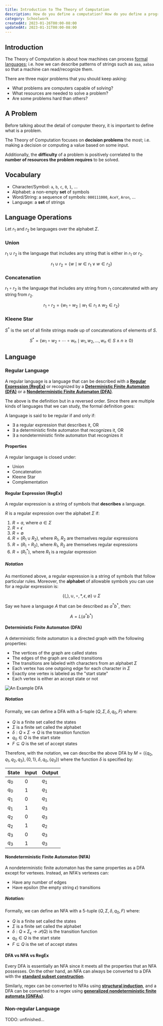 ```yaml
---
title: Introduction to The Theory of Computation
description: How do you define a computation? How do you define a programming language? How can you tell if a programming language can implement all kinds of algorithms to solve problems?
category: Schoolwork
createdAt: 2023-01-26T00:00-08:00
updatedAt: 2023-01-31T00:00-08:00
---
```


## Introduction

The Theory of Computation is about how machines can process [formal languages](https://en.wikipedia.org/wiki/Formal_language); i.e. how we can describe patterns of strings such as `aaa`, `aabaa` so that a machine can read/recognize them.

There are three major problems that you should keep asking:

- What problems are computers capable of solving?
- What resources are needed to solve a problem?
- Are some problems hard than others?

## A Problem

Before talking about the detail of computer theory, it is important to define what is a problem.

The Theory of Computation focuses on **decision problems** the most; i.e. making a decision or computing a value based on some input.

Additionally, the **difficulty** of a problem is positively correlated to the **number of resources the problem requires** to be solved.

## Vocabulary

- Character/Symbol: `a`, `b`, `c`, `0`, `1`, ...
- Alphabet: a non-empty **set** of symbols
- Word/String: a sequence of symbols: `000111000`, `AceY`, `Aron`, ...
- Language: a **set** of strings

## Language Operations

Let $r_1$ and $r_2$ be languages over the alphabet $\Sigma$.

### Union

$r_1\cup r_2$ is the language that includes any string that is either in $r_1$ or $r_2$.

$$
r_1\cup r_2=\{w\mid w\in r_1 \lor w\in r_2 \}
$$

### Concatenation

$r_1\circ r_2$ is the language that includes any string from $r_1$ concatenated with any string from $r_2$.

$$
r_1\circ r_2=\{w_1\circ w_2\mid w_1\in r_1\land w_2\in r_2\}
$$

### Kleene Star

$S^*$ is the set of all finite strings made up of concatenations of elements of $S$.

$$
S^*=\{w_1\circ w_2\circ\cdots\circ w_n\mid w_1,w_2,\dots,w_n\in S\land n\geq 0\}
$$

## Language

### Regular Language

A regular language is a language that can be described with a **[Regular Expression (RegEx)](#regular-expression-regex)** or recognized by a **[Deterministic Finite Automaton (DFA)](#deterministic-finite-automaton-dfa)** or a **[Nondeterministic Finite Automaton (DFA)](#nondeterministic-finite-automaton-nfa)**.

The above is the definition but in a reversed order. Since there are multiple kinds of languages that we can study, the formal definition goes:

A language is said to be regular if and only if:

- $\exists$ a regular expression that describes it, OR
- $\exists$ a deterministic finite automaton that recognizes it, OR
- $\exists$ a nondeterministic finite automaton that recognizes it

#### Properties

A regular language is closed under:

- Union
- Concatenation
- Kleene Star
- Complementation

#### Regular Expression (RegEx)

A regular expression is a string of symbols that **describes** a language.

$R$ is a regular expression over the alphabet $\Sigma$ if:

1. $R=a$, where $a\in \Sigma$
2. $R=\epsilon$
3. $R=\emptyset$
4. $R=(R_1\cup R_2)$, where $R_1$, $R_2$ are themselves regular expressions
5. $R=(R_1\circ R_2)$, where $R_1$, $R_2$ are themselves regular expressions
6. $R=(R^*_1)$, where $R_1$ is a regular expression

##### Notation

As mentioned above, a regular expression is a string of symbols that follow particular rules. Moreover, the **alphabet** of allowable symbols you can use for a regular expression is:

$$
\{(,),\cup,\circ,*,\epsilon,\emptyset\}\cup \Sigma
$$

Say we have a language $A$ that can be described as $a^*b^*$, then:

$$
A=L(a^*b^*)
$$

#### Deterministic Finite Automaton (DFA)

A deterministic finite automaton is a directed graph with the following properties:

- The vertices of the graph are called states
- The edges of the graph are called transitions
- The transitions are labeled with characters from an alphabet $\Sigma$
- Each vertex has one outgoing edge for each character in $\Sigma$
- Exactly one vertex is labeled as the "start state"
- Each vertex is either an accept state or not

![An Example DFA](https://raw.githubusercontent.com/Kiyo5hi/blog-resources/main/images/202301312329544.png)

##### Notation

Formally, we can define a DFA with a 5-tuple $(Q,\Sigma,\delta,q_0,F)$ where:

- $Q$ is a finite set called the states
- $\Sigma$ is a finite set called the alphabet
- $\delta:Q\times\Sigma\rightarrow Q$ is the transition function
- $q_0\in Q$ is the start state
- $F\subseteq Q$ is the set of accept states

Therefore, with the notation, we can describe the above DFA by $M=(\{q_0,q_1,q_2,q_3\},\{0,1\},\delta,q_0,\{q_3\})$ where the function $\delta$ is specified by:

|State|Input|Output|
|-----|-----|------
|$q_0$|$0$|$q_1$|
|$q_0$|$1$|$q_1$|
|$q_1$|$0$|$q_1$|
|$q_1$|$1$|$q_3$|
|$q_2$|$0$|$q_3$|
|$q_2$|$1$|$q_2$|
|$q_3$|$0$|$q_3$|
|$q_3$|$1$|$q_3$|

#### Nondeterministic Finite Automaton (NFA)

A nondeterministic finite automaton has the same properties as a DFA except for vertexes. Instead, an NFA's vertexes can:

- Have any number of edges
- Have epsilon (the empty string $\epsilon$) transitions

##### Notation:

Formally, we can define an NFA with a 5-tuple $(Q,\Sigma,\delta,q_0,F)$ where:

- $Q$ is a finite set called the states
- $\Sigma$ is a finite set called the alphabet
- $\delta:Q\times\Sigma_\epsilon\rightarrow \mathcal{P}(Q)$ is the transition function
- $q_0\in Q$ is the start state
- $F\subseteq Q$ is the set of accept states

#### DFA vs NFA vs RegEx

Every DFA is essentially an NFA since it meets all the properties that an NFA possesses. On the other hand, an NFA can always be converted to a DFA with the **[standard subset construction](https://en.wikipedia.org/wiki/Powerset_construction)**.

Similarly, regex can be converted to NFAs using **[structural induction](https://en.wikipedia.org/wiki/Structural_induction)**, and a DFA can be converted to a regex using **[generalized nondeterministic finite automata (GNFAs)](https://en.wikipedia.org/wiki/Generalized_nondeterministic_finite_automaton)**.

### Non-regular Language

TODO: unfinished...
